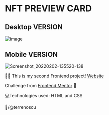 # NFT PREVIEW CARD

## **Desktop VERSION**
![image](https://user-images.githubusercontent.com/78498733/152199359-78175fe2-8f6e-4d91-9389-6b5b366f08b3.png)

## **Mobile VERSION**
![Screenshot_20220202-135520-138](https://user-images.githubusercontent.com/78498733/152200261-904e7591-da50-4b15-9fd1-078181b42476.png)


🙍‍♂️ This is my second Frontend project! [Website](https://terrenoscu.github.io/nft--preview-card-component/)

Challenge from [Frontend Mentor](https://www.frontendmentor.io/) 🦾

:computer:Technologies used: HTML and CSS

🚀/@terrenoscu
